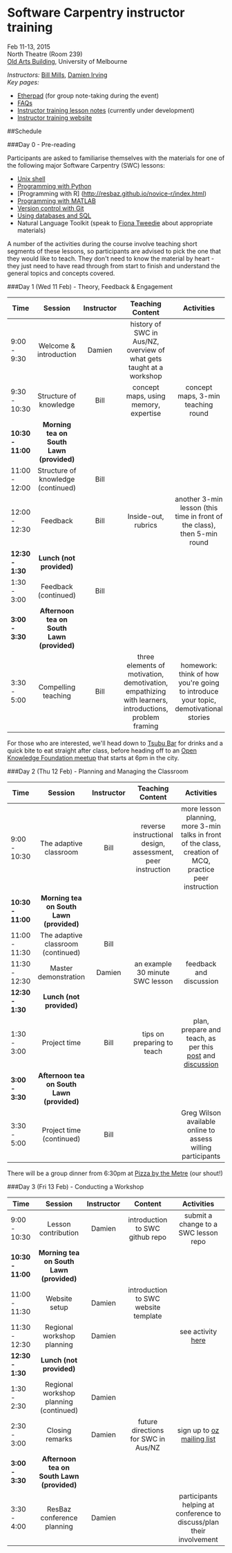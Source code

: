 # Software Carpentry instructor training

Feb 11-13, 2015  
North Theatre (Room 239)    
[Old Arts Building](http://maps.unimelb.edu.au/parkville/building/149), University of Melbourne

*Instructors:* [Bill Mills](https://twitter.com/billdoesphysics), [Damien Irving](https://twitter.com/drclimate)    
*Key pages:*
* [Etherpad](https://etherpad.mozilla.org/train-the-trainer-resbaz) (for group note-taking during the event)
* [FAQs](http://resbaz.tumblr.com/instructor-training)
* [Instructor training lesson notes](http://swcarpentry.github.io/instructor-training/) (currently under development)
* [Instructor training website](http://swcarpentry.github.io/training-course/)

##Schedule

###Day 0 - Pre-reading

Participants are asked to familiarise themselves with the materials for one of the following major Software Carpentry (SWC) lessons: 
* [Unix shell](http://software-carpentry.org/v5/novice/shell/)
* [Programming with Python](http://software-carpentry.org/v5/novice/python/index.html)
* [Programming with R] (http://resbaz.github.io/novice-r/index.html)
* [Programming with MATLAB](http://swcarpentry.github.io/matlab-novice-inflammation/)
* [Version control with Git](http://software-carpentry.org/v5/novice/git/index.html)
* [Using databases and SQL](http://software-carpentry.org/v5/novice/sql/index.html)
* Natural Language Toolkit (speak to [Fiona Tweedie](https://twitter.com/fctweedie) about appropriate materials)

A number of the activities during the course involve teaching short segments of these lessons, so participants are advised to pick the one that they would like to teach. They don't need to know the material by heart - they just need to have read through from start to finish and understand the general topics and concepts covered.

###Day 1 (Wed 11 Feb) - Theory, Feedback & Engagement

| Time | Session | Instructor | Teaching Content | Activities |
| ---  |:-------:|:----------:|:-------:|:----------:|
| 9:00 - 9:30 | Welcome & introduction | Damien | history of SWC in Aus/NZ, overview of what gets taught at a workshop |  |  
| 9:30 - 10:30 | Structure of knowledge | Bill | concept maps, using memory, expertise | concept maps, 3-min teaching round |  
| **10:30 - 11:00** | **Morning tea on South Lawn (provided)** | | | |  
| 11:00 - 12:00 | Structure of knowledge (continued) | Bill |  |  |  
| 12:00 - 12:30 | Feedback | Bill | Inside-out, rubrics | another 3-min lesson (this time in front of the class), then 5-min round |  
| **12:30 - 1:30** | **Lunch (not provided)** | | | |  
| 1:30 - 3:00 | Feedback (continued) | Bill | | |   
| **3:00 - 3:30** | **Afternoon tea on South Lawn (provided)** | | | |  
| 3:30 - 5:00 | Compelling teaching | Bill | three elements of motivation, demotivation, empathizing with learners, introductions, problem framing | homework: think of how you're going to introduce your topic, demotivational stories |

For those who are interested, 
we'll head down to [Tsubu Bar](http://tsububar.com.au/) for drinks and a quick bite to eat straight after class, 
before heading off to an [Open Knowledge Foundation meetup](http://www.meetup.com/Open-Knowledge-Melbourne/events/220135357/) 
that starts at 6pm in the city. 

###Day 2 (Thu 12 Feb) - Planning and Managing the Classroom

| Time | Session | Instructor | Teaching Content | Activities |
| ---  |:-------:|:----------:|:-------:|:----------:|
| 9:00 - 10:30 | The adaptive classroom | Bill | reverse instructional design, assessment, peer instruction  | more lesson planning, more 3-min talks in front of the class, creation of MCQ, practice peer instruction |  
| **10:30 - 11:00** | **Morning tea on South Lawn (provided)** | | | |  
| 11:00 - 11:30 | The adaptive classroom (continued) | Bill |  |  |  
| 11:30 - 12:30 | Master demonstration | Damien | an example 30 minute SWC lesson | feedback and discussion |  
| **12:30 - 1:30** | **Lunch (not provided)** | | | |  
| 1:30 - 3:00 | Project time | Bill | tips on preparing to teach | plan, prepare and teach, as per this [post](http://mozillascience.org/train-the-trainers-next-iterations/) and [discussion](http://forum.mozillascience.org/t/train-the-trainers-next-iterations/166) |   
| **3:00 - 3:30** | **Afternoon tea on South Lawn (provided)** | | | |  
| 3:30 - 5:00 | Project time (continued) | Bill | | Greg Wilson available online to assess willing participants |  

There will be a group dinner from 6:30pm at [Pizza by the Metre](http://www.urbanspoon.com/rph/71/1522334/melbourne-pizza-by-the-metre-restaurant-photos) (our shout!)

###Day 3 (Fri 13 Feb) - Conducting a Workshop

| Time | Session | Instructor | Content | Activities |
| ---  |:-------:|:----------:|:-------:|:----------:|
| 9:00 - 10:30 | Lesson contribution | Damien | introduction to SWC github repo | submit a change to a SWC lesson repo |  
| **10:30 - 11:00** | **Morning tea on South Lawn (provided)** | | | |  
| 11:00 - 11:30 | Website setup | Damien | introduction to SWC website template  |  |  
| 11:30 - 12:30 | Regional workshop planning | Damien | | see activity [here](https://github.com/resbaz/2015-02-11-instructor-training/blob/master/future_workshops.md) |  
| **12:30 - 1:30** | **Lunch (not provided)** | | | |  
| 1:30 - 2:30 | Regional workshop planning (continued) | Damien | |  |   
| 2:30 - 3:00 | Closing remarks | Damien | future directions for SWC in Aus/NZ | sign up to [oz mailing list](http://lists.software-carpentry.org/mailman/listinfo) |
| **3:00 - 3:30** | **Afternoon tea on South Lawn (provided)** | | | |  
| 3:30 - 4:00 | ResBaz conference planning | Damien | | participants helping at conference to discuss/plan their involvement |

